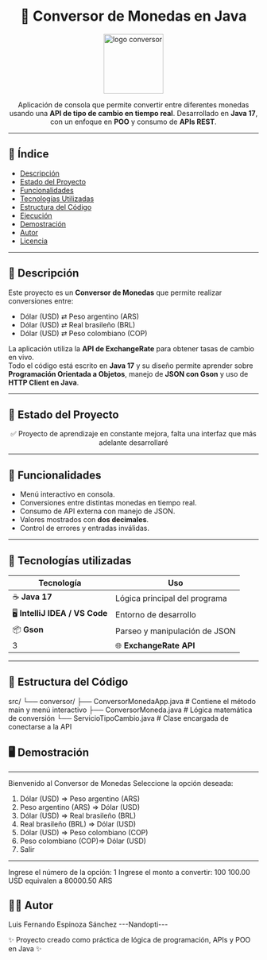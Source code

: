 <h1 align="center"> 💱 Conversor de Monedas en Java </h1>

<p align="center">
  <a href="https://github.com/user-attachments/assets/e0bb07af-19a5-46b2-acec-cbd1001459dc">
    <img src="https://cdn-icons-png.flaticon.com/512/2331/2331948.png" width="120" alt="logo conversor">
  </a>
</p>

<p align="center">
Aplicación de consola que permite convertir entre diferentes monedas usando una <b>API de tipo de cambio en tiempo real</b>.  
Desarrollado en <b>Java 17</b>, con un enfoque en <b>POO</b> y consumo de <b>APIs REST</b>.
</p>

---

## 📌 Índice
- [Descripción](#-descripción)
- [Estado del Proyecto](#-estado-del-proyecto)
- [Funcionalidades](#-funcionalidades)
- [Tecnologías Utilizadas](#-tecnologías-utilizadas)
- [Estructura del Código](#-estructura-del-código)
- [Ejecución](#️-ejecución)
- [Demostración](#-demostración)
- [Autor](#-autor)
- [Licencia](#-licencia)

---

## 📖 Descripción
Este proyecto es un **Conversor de Monedas** que permite realizar conversiones entre:  
- Dólar (USD) ⇄ Peso argentino (ARS)  
- Dólar (USD) ⇄ Real brasileño (BRL)  
- Dólar (USD) ⇄ Peso colombiano (COP)  

La aplicación utiliza la **API de ExchangeRate** para obtener tasas de cambio en vivo.  
Todo el código está escrito en **Java 17** y su diseño permite aprender sobre **Programación Orientada a Objetos**, manejo de **JSON con Gson** y uso de **HTTP Client en Java**.

---

## 🚧 Estado del Proyecto
<p align="center">✅ Proyecto de aprendizaje en constante mejora, falta una interfaz que más adelante desarrollaré</p>

---

## 🔨 Funcionalidades  
- Menú interactivo en consola.  
- Conversiones entre distintas monedas en tiempo real.  
- Consumo de API externa con manejo de JSON.  
- Valores mostrados con **dos decimales**.  
- Control de errores y entradas inválidas.  

---

## 🚀 Tecnologías utilizadas  

| Tecnología               | Uso                                    |
|---------------------------|----------------------------------------|
| ☕ **Java 17**            | Lógica principal del programa           |
| 🖥️ **IntelliJ IDEA / VS Code** | Entorno de desarrollo         |
| 📦 **Gson**               | Parseo y manipulación de JSON          |
3| 🌐 **ExchangeRate API**   | Fuente de datos de tipo de cambio       |

---

## 📂 Estructura del Código

src/
└── conversor/
├── ConversorMonedaApp.java # Contiene el método main y menú interactivo
├── ConversorMoneda.java # Lógica matemática de conversión
└── ServicioTipoCambio.java # Clase encargada de conectarse a la API

## 🖥️ Demostración

************************************   
Bienvenido al Conversor de Monedas
Seleccione la opción deseada:

1) Dólar (USD)          => Peso argentino (ARS)
2) Peso argentino (ARS) => Dólar (USD)
3) Dólar (USD)          => Real brasileño (BRL)
4) Real brasileño (BRL) => Dólar (USD)
5) Dólar (USD)          => Peso colombiano (COP)
6) Peso colombiano (COP)=> Dólar (USD)
7) Salir
************************************

Ingrese el número de la opción: 1
Ingrese el monto a convertir: 100
100.00 USD equivalen a 80000.50 ARS


## 👨‍💻 Autor

Luis Fernando Espinoza Sánchez  ---Nandopti---

✨ Proyecto creado como práctica de lógica de programación, APIs y POO en Java ✨
